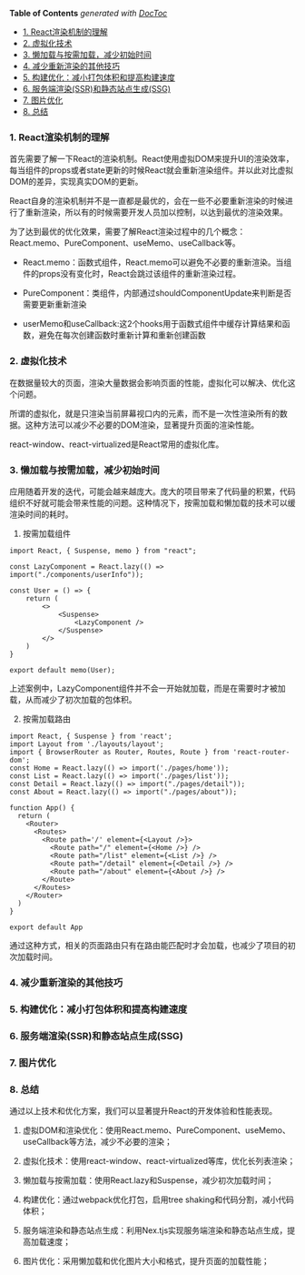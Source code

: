 <!-- START doctoc generated TOC please keep comment here to allow auto update -->
<!-- DON'T EDIT THIS SECTION, INSTEAD RE-RUN doctoc TO UPDATE -->
**Table of Contents**  *generated with [DocToc](https://github.com/thlorenz/doctoc)*

- [1. React渲染机制的理解](#1-react%E6%B8%B2%E6%9F%93%E6%9C%BA%E5%88%B6%E7%9A%84%E7%90%86%E8%A7%A3)
- [2. 虚拟化技术](#2-%E8%99%9A%E6%8B%9F%E5%8C%96%E6%8A%80%E6%9C%AF)
- [3. 懒加载与按需加载，减少初始时间](#3-%E6%87%92%E5%8A%A0%E8%BD%BD%E4%B8%8E%E6%8C%89%E9%9C%80%E5%8A%A0%E8%BD%BD%E5%87%8F%E5%B0%91%E5%88%9D%E5%A7%8B%E6%97%B6%E9%97%B4)
- [4. 减少重新渲染的其他技巧](#4-%E5%87%8F%E5%B0%91%E9%87%8D%E6%96%B0%E6%B8%B2%E6%9F%93%E7%9A%84%E5%85%B6%E4%BB%96%E6%8A%80%E5%B7%A7)
- [5. 构建优化：减小打包体积和提高构建速度](#5-%E6%9E%84%E5%BB%BA%E4%BC%98%E5%8C%96%E5%87%8F%E5%B0%8F%E6%89%93%E5%8C%85%E4%BD%93%E7%A7%AF%E5%92%8C%E6%8F%90%E9%AB%98%E6%9E%84%E5%BB%BA%E9%80%9F%E5%BA%A6)
- [6. 服务端渲染(SSR)和静态站点生成(SSG)](#6-%E6%9C%8D%E5%8A%A1%E7%AB%AF%E6%B8%B2%E6%9F%93ssr%E5%92%8C%E9%9D%99%E6%80%81%E7%AB%99%E7%82%B9%E7%94%9F%E6%88%90ssg)
- [7. 图片优化](#7-%E5%9B%BE%E7%89%87%E4%BC%98%E5%8C%96)
- [8. 总结](#8-%E6%80%BB%E7%BB%93)

<!-- END doctoc generated TOC please keep comment here to allow auto update -->

### 1. React渲染机制的理解

首先需要了解一下React的渲染机制。React使用虚拟DOM来提升UI的渲染效率，每当组件的props或者state更新的时候React就会重新渲染组件。并以此对比虚拟DOM的差异，实现真实DOM的更新。

React自身的渲染机制并不是一直都是最优的，会在一些不必要重新渲染的时候进行了重新渲染，所以有的时候需要开发人员加以控制，以达到最优的渲染效果。

为了达到最优的优化效果，需要了解React渲染过程中的几个概念：React.memo、PureComponent、useMemo、useCallback等。

- React.memo：函数式组件，React.memo可以避免不必要的重新渲染。当组件的props没有变化时，React会跳过该组件的重新渲染过程。

- PureComponent：类组件，内部通过shouldComponentUpdate来判断是否需要更新重新渲染

- userMemo和useCallback:这2个hooks用于函数式组件中缓存计算结果和函数，避免在每次创建函数时重新计算和重新创建函数

### 2. 虚拟化技术

在数据量较大的页面，渲染大量数据会影响页面的性能，虚拟化可以解决、优化这个问题。

所谓的虚拟化，就是只渲染当前屏幕视口内的元素，而不是一次性渲染所有的数据。这种方法可以减少不必要的DOM渲染，显著提升页面的渲染性能。

react-window、react-virtualized是React常用的虚拟化库。

### 3. 懒加载与按需加载，减少初始时间

应用随着开发的迭代，可能会越来越庞大。庞大的项目带来了代码量的积累，代码组织不好就可能会带来性能的问题。这种情况下，按需加载和懒加载的技术可以缓渲染时间的耗时。

1. 按需加载组件

```tsx
import React, { Suspense, memo } from "react";

const LazyComponent = React.lazy(() => import("./components/userInfo"));

const User = () => {
    return (
        <>
            <Suspense>
                <LazyComponent />
            </Suspense>
        </>
    )
}

export default memo(User);
```

上述案例中，LazyComponent组件并不会一开始就加载，而是在需要时才被加载，从而减少了初次加载的包体积。

2. 按需加载路由

```tsx
import React, { Suspense } from 'react';
import Layout from './layouts/layout';
import { BrowserRouter as Router, Routes, Route } from 'react-router-dom';
const Home = React.lazy(() => import('./pages/home'));
const List = React.lazy(() => import('./pages/list'));
const Detail = React.lazy(() => import("./pages/detail"));
const About = React.lazy(() => import("./pages/about"));

function App() {
  return (
    <Router>
      <Routes>
        <Route path='/' element={<Layout />}>
          <Route path="/" element={<Home />} />
          <Route path="/list" element={<List />} />
          <Route path="/detail" element={<Detail />} />
          <Route path="/about" element={<About />} />
        </Route>
      </Routes>
    </Router>
  )
}

export default App
```

通过这种方式，相关的页面路由只有在路由能匹配时才会加载，也减少了项目的初次加载时间。

### 4. 减少重新渲染的其他技巧

### 5. 构建优化：减小打包体积和提高构建速度

### 6. 服务端渲染(SSR)和静态站点生成(SSG)

### 7. 图片优化

### 8. 总结

通过以上技术和优化方案，我们可以显著提升React的开发体验和性能表现。

1. 虚拟DOM和渲染优化：使用React.memo、PureComponent、useMemo、useCallback等方法，减少不必要的渲染；

2. 虚拟化技术：使用react-window、react-virtualized等库，优化长列表渲染；

3. 懒加载与按需加载：使用React.lazy和Suspense，减少初次加载时间；

4. 构建优化：通过webpack优化打包，启用tree shaking和代码分割，减小代码体积；

5. 服务端渲染和静态站点生成：利用Nex.tjs实现服务端渲染和静态站点生成，提高加载速度；

6. 图片优化：采用懒加载和优化图片大小和格式，提升页面的加载性能；